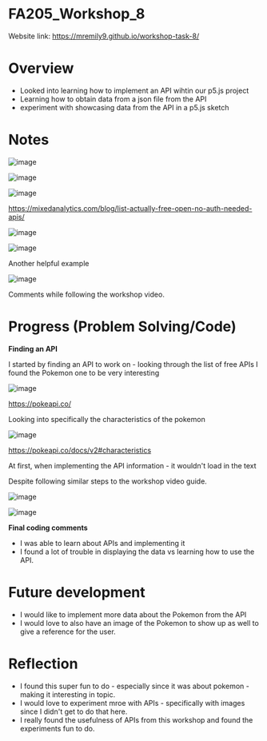 # FA205_Workshop_8

Website link: https://mremily9.github.io/workshop-task-8/


# Overview
- Looked into learning how to implement an API wihtin our p5.js project
- Learning how to obtain data from a json file from the API
- experiment with showcasing data from the API in a p5.js sketch

  
# Notes

![image](https://github.com/user-attachments/assets/175db260-4641-459f-b98d-6817785f719a)

![image](https://github.com/user-attachments/assets/a2d02822-df3e-47a5-82b4-2d1cead26353)


![image](https://github.com/user-attachments/assets/5eaa7585-9f0e-4ab5-9452-a43a87ffabdb)

https://mixedanalytics.com/blog/list-actually-free-open-no-auth-needed-apis/

![image](https://github.com/user-attachments/assets/4bf96e81-6668-4997-8292-f29cd6b1e332)


![image](https://github.com/user-attachments/assets/6cb7d08f-c7bd-4bd3-9d5c-5640d32cfa5a)

Another helpful example 

![image](https://github.com/user-attachments/assets/cb430f69-6bd6-47f7-8bf9-72d83bbed8c5)


Comments while following the workshop video. 



# Progress (Problem Solving/Code)
**Finding an API**

I started by finding an API to work on - looking through the list of free APIs I found the Pokemon one to be very interesting

![image](https://github.com/user-attachments/assets/3da5d8b3-c659-4ff7-b4f5-01f22fdba796)

https://pokeapi.co/

Looking into specifically the characteristics of the pokemon 

![image](https://github.com/user-attachments/assets/6dc61987-50d0-4a85-8d53-302b9c81d08f)

https://pokeapi.co/docs/v2#characteristics

At first, when implementing the API information - it wouldn't load in the text 

Despite following similar steps to the workshop video guide. 

![image](https://github.com/user-attachments/assets/a709f875-f3b4-4c5a-ab0c-b2f70ee7072f)

![image](https://github.com/user-attachments/assets/11c49d50-879f-4487-9261-af6ebc6ba955)



**Final coding comments**
- I was able to learn about APIs and implementing it
- I found a lot of trouble in displaying the data vs learning how to use the API. 

# Future development 
- I would like to implement more data about the Pokemon from the API
- I would love to also have an image of the Pokemon to show up as well to give a reference for the user. 

# Reflection
- I found this super fun to do - especially since it was about pokemon - making it interesting in topic. 
- I would love to experiment mroe with APIs - specifically with images since I didn't get to do that here. 
- I really found the usefulness of APIs from this workshop and found the experiments fun to do. 
